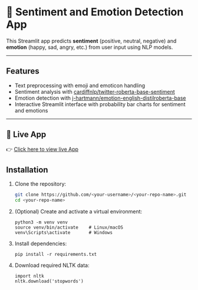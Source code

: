 
# 🧠 Sentiment and Emotion Detection App

This Streamlit app predicts **sentiment** (positive, neutral, negative) and **emotion** (happy, sad, angry, etc.) from user input using NLP models.

---

## Features

- Text preprocessing with emoji and emoticon handling
- Sentiment analysis with [cardiffnlp/twitter-roberta-base-sentiment](https://huggingface.co/cardiffnlp/twitter-roberta-base-sentiment)
- Emotion detection with [j-hartmann/emotion-english-distilroberta-base](https://huggingface.co/j-hartmann/emotion-english-distilroberta-base)
- Interactive Streamlit interface with probability bar charts for sentiment and emotions

---
## 🚀 Live App

👉 [Click here to view live App](https://sentiment-and-emotion-by-text-4rkjbw9ekoxyasgdgvqz9c.streamlit.app/)

## Installation

1. Clone the repository:

   ```bash
   git clone https://github.com/<your-username>/<your-repo-name>.git
   cd <your-repo-name>

2. (Optional) Create and activate a virtual environment:

    
       python3 -m venv venv
       source venv/bin/activate    # Linux/macOS
       venv\Scripts\activate       # Windows

3. Install dependencies:

       pip install -r requirements.txt
    
4. Download required NLTK data:
    
       import nltk
       nltk.download('stopwords')

